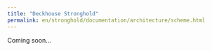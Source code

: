```yaml
---
title: "Deckhouse Stronghold"
permalink: en/stronghold/documentation/architecture/scheme.html
---
```


Coming soon...
